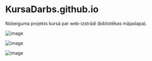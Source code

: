 # KursaDarbs.github.io
Nobeiguma projekts kursā par web-izstrādi (bibliotēkas mājaslapa).

![image](https://github.com/user-attachments/assets/8fe0a7e5-a64e-4e2b-b095-30331b961664)

![image](https://github.com/user-attachments/assets/7da873d7-501d-4379-9ef8-fa407710fafe)

![image](https://github.com/user-attachments/assets/01c68744-25a0-42ad-97ce-b285a2469240)
